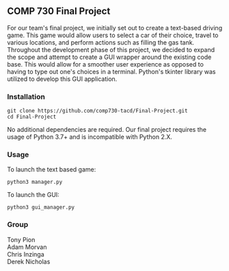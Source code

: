 ## COMP 730 Final Project

For our team's final project, we initially set out to create a text-based driving game. This game would allow users to select a car of their choice, travel to various locations, and perform actions such as filling the gas tank. Throughout the development phase of this project, we decided to expand the scope and attempt to create a GUI wrapper around the existing code base. This would allow for a smoother user experience as opposed to having to type out one's choices in a terminal. Python's tkinter library was utilized to develop this GUI application.

### Installation
```
git clone https://github.com/comp730-tacd/Final-Project.git
cd Final-Project
```

No additional dependencies are required. Our final project requires the usage of Python 3.7+ and is incompatible with Python 2.X.


### Usage
To launch the text based game:
```
python3 manager.py
```

To launch the GUI:
```
python3 gui_manager.py
```

### Group
Tony Pion  
Adam Morvan  
Chris Inzinga  
Derek Nicholas  
